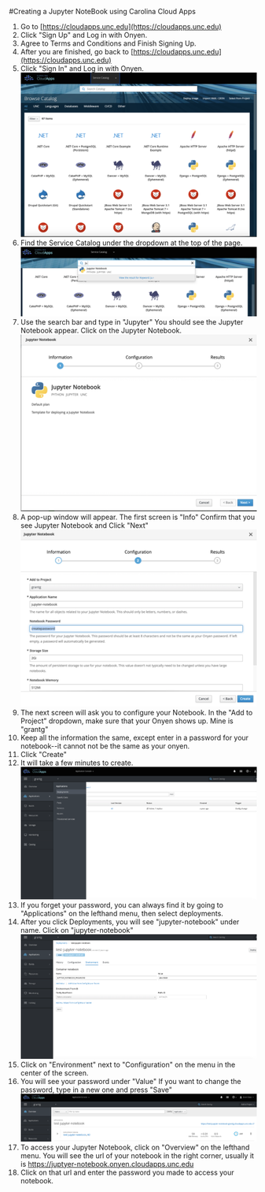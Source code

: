 
#Creating a Jupyter NoteBook using Carolina Cloud Apps

1. Go to [https://cloudapps.unc.edu](https://cloudapps.unc.edu)
2. Click "Sign Up" and Log in with Onyen.
3. Agree to Terms and Conditions and Finish Signing Up.
4. After you are finished, go back to [https://cloudapps.unc.edu](https://cloudapps.unc.edu)
5. Click "Sign In" and Log in with Onyen.
![service-catalog](images/service-catalog.png)
6. Find the Service Catalog under the dropdown at the top of the page.
![jupyter](images/jupyter.png)
7. Use the search bar and type in "Jupyter" You should see the Jupyter Notebook appear. Click on the Jupyter Notebook.
![info](images/info.png)
8. A pop-up window will appear. The first screen is "Info" Confirm that you see Jupyter Notebook and Click "Next"
![config](images/config.png)
9. The next screen will ask you to configure your Notebook. In the "Add to Project" dropdown, make sure that your Onyen shows up. Mine is "grantg"
10. Keep all the information the same, except enter in a password for your notebook--it cannot not be the same as your onyen. 
11. Click "Create"
12. It will take a few minutes to create.
![deploy](images/deploy.png)
13. If you forget your password, you can always find it by going to "Applications" on the lefthand menu, then select deployments.
14. After you click Deployments, you will see "jupyter-notebook" under name. Click on "jupyter-notebook"
![password](images/password.png)
15. Click on "Environment" next to "Configuration" on the menu in the center of the screen. 
16. You will see your password under "Value" If you want to change the password, type in a new one and press "Save"
![link](images/link.png)
17. To access your Jupyter Notebook, click on "Overview" on the lefthand menu. You will see the url of your notebook in the right corner, usually it is https://juptyer-notebook.onyen.cloudapps.unc.edu
18. Click on that url and enter the password you made to access your notebook.
